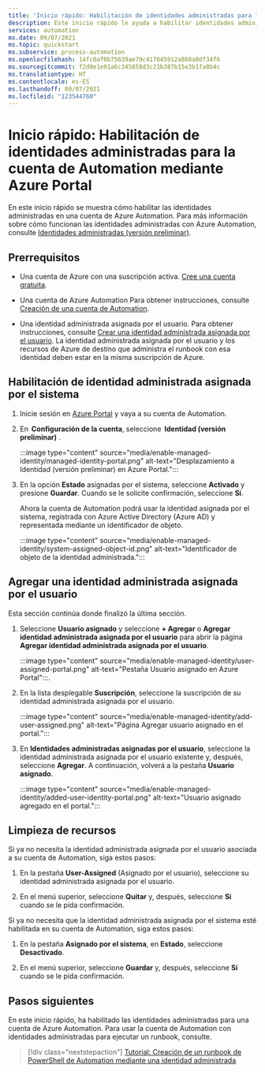 ```yaml
---
title: 'Inicio rápido: Habilitación de identidades administradas para la cuenta de Automation mediante Azure Portal'
description: Este inicio rápido le ayuda a habilitar identidades administradas para la cuenta de Automation mediante Azure Portal
services: automation
ms.date: 09/07/2021
ms.topic: quickstart
ms.subservice: process-automation
ms.openlocfilehash: 14fc0af0b75639ae79c417645912a868a0df34f6
ms.sourcegitcommit: f2d0e1e91a6c345858d3c21b387b15e3b1fa8b4c
ms.translationtype: HT
ms.contentlocale: es-ES
ms.lasthandoff: 09/07/2021
ms.locfileid: "123544760"
---
```

# <a name="quickstart-enable-managed-identities-for-your-automation-account-using-the-azure-portal"></a>Inicio rápido: Habilitación de identidades administradas para la cuenta de Automation mediante Azure Portal

En este inicio rápido se muestra cómo habilitar las identidades administradas en una cuenta de Azure Automation. Para más información sobre cómo funcionan las identidades administradas con Azure Automation, consulte [Identidades administradas (versión preliminar)](../automation-security-overview.md#managed-identities-preview).

## <a name="prerequisites"></a>Prerrequisitos

- Una cuenta de Azure con una suscripción activa. [Cree una cuenta gratuita](https://azure.microsoft.com/free/?WT.mc_id=A261C142F).

- Una cuenta de Azure Automation Para obtener instrucciones, consulte [Creación de una cuenta de Automation](create-account-portal.md).

- Una identidad administrada asignada por el usuario. Para obtener instrucciones, consulte [Crear una identidad administrada asignada por el usuario](../../active-directory/managed-identities-azure-resources/how-to-manage-ua-identity-portal.md#create-a-user-assigned-managed-identity). La identidad administrada asignada por el usuario y los recursos de Azure de destino que administra el runbook con esa identidad deben estar en la misma suscripción de Azure.

## <a name="enable-system-assigned-managed-identity"></a>Habilitación de identidad administrada asignada por el sistema

1. Inicie sesión en [Azure Portal](https://portal.azure.com) y vaya a su cuenta de Automation.

1. En  **Configuración de la cuenta**, seleccione  **Identidad (versión preliminar)** .

   :::image type="content" source="media/enable-managed-identity/managed-identity-portal.png" alt-text="Desplazamiento a Identidad (versión preliminar) en Azure Portal.":::

1. En la opción **Estado** asignadas por el sistema, seleccione **Activado** y presione **Guardar**. Cuando se le solicite confirmación, seleccione **Sí**.

   Ahora la cuenta de Automation podrá usar la identidad asignada por el sistema, registrada con Azure Active Directory (Azure AD) y representada mediante un identificador de objeto.

   :::image type="content" source="media/enable-managed-identity/system-assigned-object-id.png" alt-text="Identificador de objeto de la identidad administrada.":::

## <a name="add-user-assigned-managed-identity"></a>Agregar una identidad administrada asignada por el usuario

Esta sección continúa donde finalizó la última sección.

1. Seleccione **Usuario asignado** y seleccione **+ Agregar** o **Agregar identidad administrada asignada por el usuario** para abrir la página **Agregar identidad administrada asignada por el usuario**.

   :::image type="content" source="media/enable-managed-identity/user-assigned-portal.png" alt-text="Pestaña Usuario asignado en Azure Portal":::.

1. En la lista desplegable **Suscripción**, seleccione la suscripción de su identidad administrada asignada por el usuario.

   :::image type="content" source="media/enable-managed-identity/add-user-assigned.png" alt-text="Página Agregar usuario asignado en el portal.":::

1. En **Identidades administradas asignadas por el usuario**, seleccione la identidad administrada asignada por el usuario existente y, después, seleccione **Agregar**. A continuación, volverá a la pestaña **Usuario asignado**.

   :::image type="content" source="media/enable-managed-identity/added-user-identity-portal.png" alt-text="Usuario asignado agregado en el portal.":::


## <a name="clean-up-resources"></a>Limpieza de recursos

Si ya no necesita la identidad administrada asignada por el usuario asociada a su cuenta de Automation, siga estos pasos:

1. En la pestaña **User-Assigned** (Asignado por el usuario), seleccione su identidad administrada asignada por el usuario.

1. En el menú superior, seleccione **Quitar** y, después, seleccione **Sí** cuando se le pida confirmación.

Si ya no necesita que la identidad administrada asignada por el sistema esté habilitada en su cuenta de Automation, siga estos pasos:

1. En la pestaña **Asignado por el sistema**, en **Estado**, seleccione **Desactivado**.

1. En el menú superior, seleccione **Guardar** y, después, seleccione **Sí** cuando se le pida confirmación.

## <a name="next-steps"></a>Pasos siguientes

En este inicio rápido, ha habilitado las identidades administradas para una cuenta de Azure Automation. Para usar la cuenta de Automation con identidades administradas para ejecutar un runbook, consulte.

> [!div class="nextstepaction"]
> [Tutorial: Creación de un runbook de PowerShell de Automation mediante una identidad administrada](../learn/powershell-runbook-managed-identity.md)